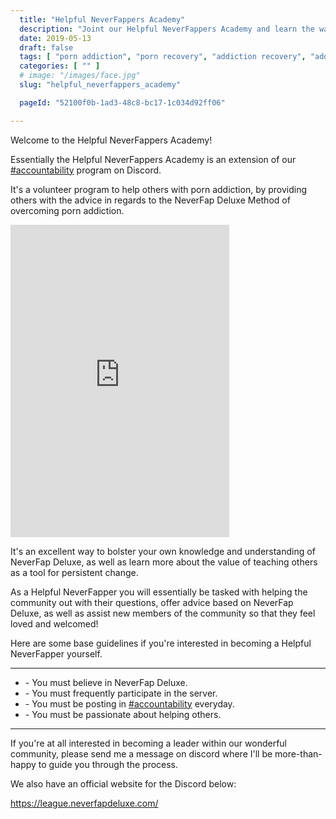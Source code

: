 ```yaml
---
  title: "Helpful NeverFappers Academy"
  description: "Joint our Helpful NeverFappers Academy and learn the ways of NeverFap Deluxe through active learning and teaching!"
  date: 2019-05-13
  draft: false
  tags: [ "porn addiction", "porn recovery", "addiction recovery", "addiction", "awareness", "nofap", "neverfap", "neverfap deluxe" ]
  categories: [ "" ]
  # image: "/images/face.jpg"
  slug: "helpful_neverfappers_academy"

  pageId: "52100f0b-1ad3-48c8-bc17-1c034d92ff06"

---
```


Welcome to the Helpful NeverFappers Academy!

Essentially the Helpful NeverFappers Academy is an extension of our <a class="link" href="<%= Application.get_env(:nfd, :social_discord_url) %>">#accountability</a> program on Discord.

It's a volunteer program to help others with porn addiction, by providing others with the advice in regards to the NeverFap Deluxe Method of overcoming porn addiction.

<iframe src="https://discordapp.com/widget?id=548970920115699742&theme=dark" width="350" height="500" allowtransparency="true" frameborder="0"></iframe>

It's an excellent way to bolster your own knowledge and understanding of NeverFap Deluxe, as well as learn more about the value of teaching others as a tool for persistent change.

As a Helpful NeverFapper you will essentially be tasked with helping the community out with their questions, offer advice based on NeverFap Deluxe, as well as assist new members of the community so that they feel loved and welcomed!

Here are some base guidelines if you're interested in becoming a Helpful NeverFapper yourself.


<hr class="hrul"/>
  <ul>
    <li>- You must believe in NeverFap Deluxe.</li>
    <li>- You must frequently participate in the server. </li>
    <li>- You must be posting in <a class="link" href="<%= Application.get_env(:nfd, :social_discord_url) %>">#accountability</a> everyday.</li>
    <li>- You must be passionate about helping others.</li>
  </ul>
<hr class="hrul__bottom"/>

If you're at all interested in becoming a leader within our wonderful community, please send me a message on discord where I'll be more-than-happy to guide you through the process.

We also have an official website for the Discord below:

<a class="link" href="https://league.neverfapdeluxe.com/">https://league.neverfapdeluxe.com/</a>

